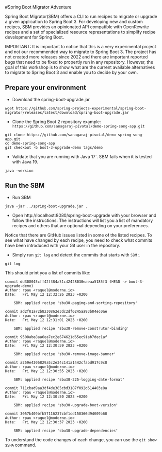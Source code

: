 #Spring Boot Migrator Adventure

Spring Boot Migrator(SBM) offers a CLI to run recipes to migrate or upgrade 
a given application to Spring Boot 3. For developing new and custom recipes, SBM 
provides an opinionated API compatible with OpenRewrite recipes and a set of 
specialized resource representations to simplify recipe development for 
Spring Boot.

IMPORTANT: It is important to notice that this is a very experimental project and not
our recommended way to migrate to Spring Boot 3. The project has not created more
releases since 2022 and there are important reported bugs that need to be fixed to 
propertly run in any repository. However, the goal of this workshop is to show
what are the current available alternatives to migrate to Spring Boot 3 and enable
you to decide by your own. 

## Prepare your environment

-  Download the spring-boot-upgrade.jar

```
wget https://github.com/spring-projects-experimental/spring-boot-migrator/releases/latest/download/spring-boot-upgrade.jar
```

- Clone the Spring Boot 2 repository example: ` https://github.com/sanagaraj-pivotal/demo-spring-song-app.git`

```
git clone https://github.com/sanagaraj-pivotal/demo-spring-song-app.git
cd demo-spring-song-app
git checkout -b boot-3-upgrade-demo tags/demo
```

- Validate that you are running with Java 17`. SBM fails when it is tested with Java 19.

```
java -version
```

## Run the SBM

- Run SBM

```
java -jar ../spring-boot-upgrade.jar .
```

- Open http://localhost:8080/spring-boot-upgrade with your browser and follow the instructions. The instructions will list you a list of 
mandatory recipes and others that are optional depending on your preferences. 

Notice that there are GitHub issues listed in some of the listed 
recipes. To see what have changed by each recipe, you need to check what commits have been introduced with your Git user in the repository.

- Simply run `git log` and detect the commits that starts with `SBM:`.

```
git log
```

This should print you a list of commits like:

```
commit dd308045cff42f384a51c42428030eaeaa5185f3 (HEAD -> boot-3-upgrade-demo)
Author: rpau <raquel@moderne.io>
Date:   Fri May 12 12:32:26 2023 +0200

    SBM: applied recipe 'sbu30-paging-and-sorting-repository'

commit ad2f01a72b8230862e3dc2df6245aa93b04ec0ae
Author: rpau <raquel@moderne.io>
Date:   Fri May 12 12:31:01 2023 +0200

    SBM: applied recipe 'sbu30-remove-construtor-binding'

commit 9508abe8aa6ea7ec2e674621d65ec91ab7dec1af
Author: rpau <raquel@moderne.io>
Date:   Fri May 12 12:30:59 2023 +0200

    SBM: applied recipe 'sbu30-remove-image-banner'

commit a259e4306829a5c2e34c141a1442cfabd917c9c8
Author: rpau <raquel@moderne.io>
Date:   Fri May 12 12:30:55 2023 +0200

    SBM: applied recipe 'sbu30-225-logging-date-format'

commit 711cbad9aa3df4de385cbd3187f092d614403e8a
Author: rpau <raquel@moderne.io>
Date:   Fri May 12 12:30:50 2023 +0200

    SBM: applied recipe 'sbu30-upgrade-boot-version'

commit 3057b409bfb57116237cbf1cd158366d94009b60
Author: rpau <raquel@moderne.io>
Date:   Fri May 12 12:30:37 2023 +0200

    SBM: applied recipe 'sbu30-upgrade-dependencies'
```
 
To understand the code changes of each change, you can use the `git show $SHA` command. 

